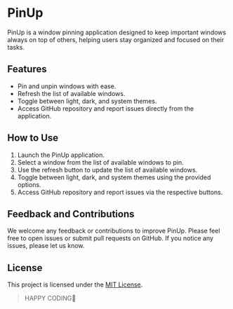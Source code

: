 # PinUp
PinUp is a window pinning application designed to keep important windows always on top of others, helping users stay organized and focused on their tasks.

## Features
- Pin and unpin windows with ease.
- Refresh the list of available windows.
- Toggle between light, dark, and system themes.
- Access GitHub repository and report issues directly from the application.

## How to Use
1. Launch the PinUp application.
2. Select a window from the list of available windows to pin.
3. Use the refresh button to update the list of available windows.
4. Toggle between light, dark, and system themes using the provided options.
5. Access GitHub repository and report issues via the respective buttons.

## Feedback and Contributions
We welcome any feedback or contributions to improve PinUp. Please feel free to open issues or submit pull requests on GitHub. If you notice any issues, please let us know.

## License
This project is licensed under the [MIT License](LICENSE).
</br>
> HAPPY CODING👾
